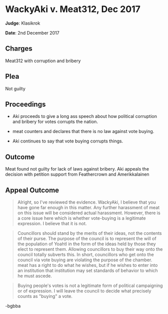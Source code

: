# WackyAki v. Meat312, Dec 2017
**Judge**: Klasikrok

**Date**: 2nd December 2017

## Charges
Meat312 with corruption and bribery

## Plea
Not guilty

## Proceedings
- Aki proceeds to give a long ass speech about how political corruption and bribery for votes corrupts the nation.

- meat counters and declares that there is no law against vote buying.

- Aki continues to say that vote buying corrupts things.

## Outcome
Meat found not guilty for lack of laws against bribery. Aki appeals the decision with petition support from Feathercrown and Amerikkalainen

## Appeal Outcome
>Alright, so I've reviewed the evidence. WackyAki, I believe that you have gone far enough in this matter. Any further harassment of meat on this issue will be considered actual harassment. However, there is a core issue here which is whether vote-buying is a legitimate expression. I believe that it is not.

> Councillors should stand by the merits of their ideas, not the contents of their purse. The purpose of the council is to represent the will of the population of Yoahtl in the form of the ideas held by those they elect to represent them. Allowing councillors to buy their way onto the council totally subverts this. In short, councillors who get onto the council via vote buying are violating the purpose of the chamber. meat has a right to do what he wishes, but if he wishes to enter into an institution that institution may set standards of behavior to which he must ascede.

> Buying people's votes is not a legitimate form of political campaigning or of expression. I will leave the council to decide what precisely counts as "buying" a vote.

-bgbba